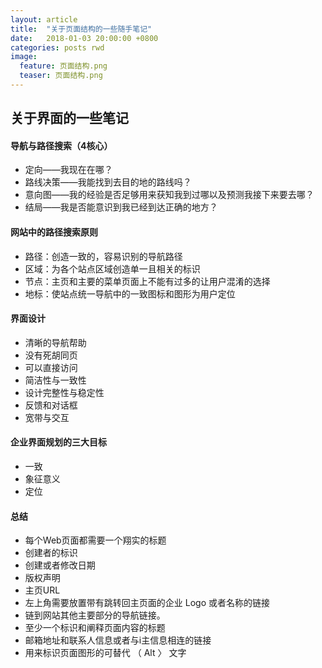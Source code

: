```yaml
---  
layout: article  
title:  "关于页面结构的一些随手笔记"  
date:   2018-01-03 20:00:00 +0800  
categories: posts rwd
image:
  feature: 页面结构.png
  teaser: 页面结构.png
---  
```


## 关于界面的一些笔记
#### 导航与路径搜索（4核心）
- 定向——我现在在哪？
- 路线决策——我能找到去目的地的路线吗？
- 意向图——我的经验是否足够用来获知我到过哪以及预测我接下来要去哪？
- 结局——我是否能意识到我已经到达正确的地方？
#### 网站中的路径搜索原则
- 路径：创造一致的，容易识别的导航路径
- 区域：为各个站点区域创造单一且相关的标识
- 节点：主页和主要的菜单页面上不能有过多的让用户混淆的选择
- 地标：使站点统一导航中的一致图标和图形为用户定位
#### 界面设计
- 清晰的导航帮助
- 没有死胡同页
- 可以直接访问
- 简洁性与一致性
- 设计完整性与稳定性
- 反馈和对话框
- 宽带与交互
#### 企业界面规划的三大目标
- 一致
- 象征意义
- 定位
#### 总结
- 每个Web页面都需要一个翔实的标题
- 创建者的标识
- 创建或者修改日期
- 版权声明
- 主页URL
- 左上角需要放置带有跳转回主页面的企业 Logo 或者名称的链接
- 链到网站其他主要部分的导航链接。
- 至少一个标识和阐释页面内容的标题
- 邮箱地址和联系人信息或者与i主信息相连的链接
- 用来标识页面图形的可替代 （ Alt 〉 文字 